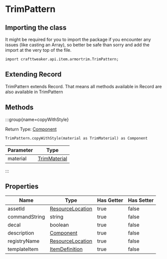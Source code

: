# TrimPattern

## Importing the class

It might be required for you to import the package if you encounter any issues (like casting an Array), so better be safe than sorry and add the import at the very top of the file.
```zenscript
import crafttweaker.api.item.armortrim.TrimPattern;
```


## Extending Record

TrimPattern extends Record. That means all methods available in Record are also available in TrimPattern

## Methods

:::group{name=copyWithStyle}

Return Type: [Component](/vanilla/api/text/Component)

```zenscript
TrimPattern.copyWithStyle(material as TrimMaterial) as Component
```

| Parameter |                           Type                           |
|-----------|----------------------------------------------------------|
| material  | [TrimMaterial](/vanilla/api/item/armortrim/TrimMaterial) |


:::


## Properties

|     Name      |                            Type                            | Has Getter | Has Setter |
|---------------|------------------------------------------------------------|------------|------------|
| assetId       | [ResourceLocation](/vanilla/api/resource/ResourceLocation) | true       | false      |
| commandString | string                                                     | true       | false      |
| decal         | boolean                                                    | true       | false      |
| description   | [Component](/vanilla/api/text/Component)                   | true       | false      |
| registryName  | [ResourceLocation](/vanilla/api/resource/ResourceLocation) | true       | false      |
| templateItem  | [ItemDefinition](/vanilla/api/item/ItemDefinition)         | true       | false      |

